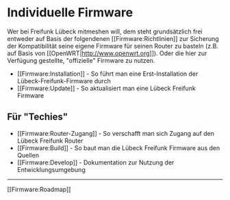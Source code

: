 # Individuelle Firmware

Wer bei Freifunk Lübeck mitmeshen will, dem steht grundsätzlich frei entweder auf Basis der folgendenen [[Firmware:Richtlinien]] zur Sicherung der Kompatibilität seine eigene Firmware für seinen Router zu basteln (z.B. auf Basis von [[OpenWRT|http://www.openwrt.org]]). Oder die hier zur Verfügung gestellte, "offizielle" Firmware zu nutzen.

 * [[Firmware:Installation]] - So führt man eine Erst-Installation der Lübeck-Freifunk-Firmware durch
 * [[Firmware:Update]] - So aktualisiert man eine Lübeck Freifunk Firmware

## Für "Techies"
 * [[Firmware:Router-Zugang]] - So verschafft man sich Zugang auf den Lübeck Freifunk Router
 * [[Firmware:Build]] - So baut man die Lübeck Freifunk Firmware aus den Quellen
 * [[Firmware:Develop]] - Dokumentation zur Nutzung der Entwicklungsumgebung

----

[[Firmware:Roadmap]]
